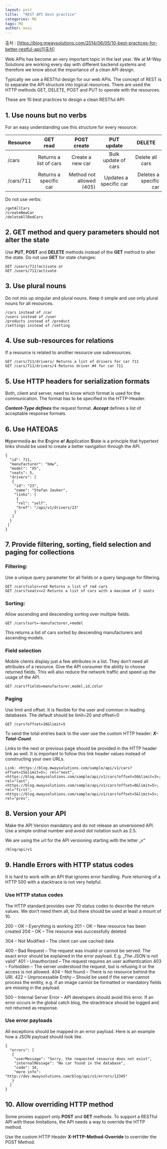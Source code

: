 ```yaml
---
layout: post
title:  "REST API best practice"
categories: MQ
tags: MQ
author: moai
---
```


출처 : [https://blog.mwaysolutions.com/2014/06/05/10-best-practices-for-better-restful-api/][출처]  

Web APIs has become an very important topic in the last year. We at M-Way Solutions are working every day with different backend systems and therefore we know about the importance of a clean API design.


Typically we use a RESTful design for our web APIs. The concept of REST is to separate the API structure into logical resources. There are used the HTTP methods GET, DELETE, POST and PUT to operate with the resources.

These are 10 best practices to design a clean RESTful API:

## 1. Use nouns but no verbs  
For an easy understanding use this structure for every resource:

|<center>Resource</center>|<center>GET<br>read</center>|<center>POST<br>create</center>|<center>PUT<br>update</center>|<center>DELETE</center>
|:--------|:--------:|--------:|--------:|--------:|
|/cars|<center>Returns a list of cars</center>|<center>Create a new car</center>|<center>Bulk update of cars</center>|<center>Delete all cars</center>|
|/cars/711|Returns a specific car|Method not allowed (405)|Updates a specific car|Deletes a specific car|

Do not use verbs:
```
/getAllCars
/createNewCar
/deleteAllRedCars
```

## 2. GET method and query parameters should not alter the state
Use **PUT**, **POST** and **DELETE** methods  instead of the **GET** method to alter the state.
Do not use **GET** for state changes:
```
GET /users/711?activate or
GET /users/711/activate
```

## 3. Use plural nouns
Do not mix up singular and plural nouns. Keep it simple and use only plural nouns for all resources.
```
/cars instead of /car
/users instead of /user
/products instead of /product
/settings instead of /setting
```

## 4. Use sub-resources for relations
If a resource is related to another resource use subresources.
```
GET /cars/711/drivers/ Returns a list of drivers for car 711
GET /cars/711/drivers/4 Returns driver #4 for car 711
 ```

## 5. Use HTTP headers for serialization formats
Both, client and server, need to know which format is used for the communication. The format has to be specified in the HTTP-Header.
  
***Content-Type defines*** the request format.
***Accept*** defines a list of acceptable response formats.

## 6. Use HATEOAS
<b>H</b>ypermedia <b>a</b>s the <b>E</b>ngine <b>o</b>f <b>A</b>pplication <b>S</b>tate is a principle that hypertext links should be used to create a better navigation through the API.
```
{
  "id": 711,
  "manufacturer": "bmw",
  "model": "X5",
  "seats": 5,
  "drivers": [
   {
    "id": "23",
    "name": "Stefan Jauker",
    "links": [
     {
     "rel": "self",
     "href": "/api/v1/drivers/23"
    }
   ]
  }
 ]
}
```


## 7. Provide filtering, sorting, field selection and paging for collections
### Filtering:

Use a unique query parameter for all fields or a query language for filtering.
```
GET /cars?color=red Returns a list of red cars
GET /cars?seats<=2 Returns a list of cars with a maximum of 2 seats
```
### Sorting:

Allow ascending and descending sorting over multiple fields.
```
GET /cars?sort=-manufactorer,+model
```

This returns a list of cars sorted by descending manufacturers and ascending models.

### Field selection

Mobile clients display just a few attributes in a list. They don’t need all attributes of a resource. Give the API consumer the ability to choose returned fields. This will also reduce the network traffic and speed up the usage of the API.
```
GET /cars?fields=manufacturer,model,id,color
```

### Paging
Use limit and offset. It is flexible for the user and common in leading databases. The default should be limit=20 and offset=0
```
GET /cars?offset=10&limit=5
```
To send the total entries back to the user use the custom HTTP header: ***X-Total-Count***.

Links to the next or previous page should be provided in the HTTP header link as well. It is important to follow this link header values instead of constructing your own URLs.
```
Link: <https://blog.mwaysolutions.com/sample/api/v1/cars?offset=15&limit=5>; rel="next",
<https://blog.mwaysolutions.com/sample/api/v1/cars?offset=50&limit=3>; rel="last",
<https://blog.mwaysolutions.com/sample/api/v1/cars?offset=0&limit=5>; rel="first",
<https://blog.mwaysolutions.com/sample/api/v1/cars?offset=5&limit=5>; rel="prev",
```

## 8. Version your API
Make the API Version mandatory and do not release an unversioned API. Use a simple ordinal number and avoid dot notation such as 2.5.

We are using the url for the API versioning starting with the letter „v“
```
/blog/api/v1
 ```

## 9. Handle Errors with HTTP status codes
It is hard to work with an API that ignores error handling. Pure returning of a HTTP 500 with a stacktrace is not very helpful.

### Use HTTP status codes

The HTTP standard provides over 70 status codes to describe the return values. We don’t need them all, but  there should be used at least a mount of 10.

200 – OK – Eyerything is working
201 – OK – New resource has been created
204 – OK – The resource was successfully deleted

304 – Not Modified – The client can use cached data

400 – Bad Request – The request was invalid or cannot be served. The exact error should be explained in the error payload. E.g. „The JSON is not valid“
401 – Unauthorized – The request requires an user authentication
403 – Forbidden – The server understood the request, but is refusing it or the access is not allowed.
404 – Not found – There is no resource behind the URI.
422 – Unprocessable Entity – Should be used if the server cannot process the enitity, e.g. if an image cannot be formatted or mandatory fields are missing in the payload.

500 – Internal Server Error – API developers should avoid this error. If an error occurs in the global catch blog, the stracktrace should be logged and not returned as response.

### Use error payloads

All exceptions should be mapped in an error payload. Here is an example how a JSON payload should look like.
```
{
  "errors": [
   {
    "userMessage": "Sorry, the requested resource does not exist",
    "internalMessage": "No car found in the database",
    "code": 34,
    "more info": "http://dev.mwaysolutions.com/blog/api/v1/errors/12345"
   }
  ]
} 
```
## 10. Allow overriding HTTP method
Some proxies support only **POST** and **GET** methods. To support a RESTful API with these limitations, the API needs a way to override the HTTP method.

Use the custom HTTP Header **X-HTTP-Method-Override** to overrider the POST Method.

[출처]: https://blog.mwaysolutions.com/2014/06/05/10-best-practices-for-better-restful-api/
